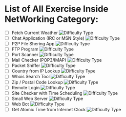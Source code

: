# List of All Exercise Inside NetWorking Category:
- [ ] Fetch Current Weather ![Difficulty Type](https://img.shields.io/badge/Difficulty-Intermediate-orange.svg)
- [ ] Chat Application (IRC or MSN Style) ![Difficulty Type](https://img.shields.io/badge/Difficulty-expert-red.svg)
- [ ] P2P File Shering App ![Difficulty Type](https://img.shields.io/badge/Difficulty-expert-red.svg)
- [ ] FTP Program ![Difficulty Type](https://img.shields.io/badge/Difficulty-expert-red.svg)
- [ ] Port Scanner ![Difficulty Type](https://img.shields.io/badge/Difficulty-Intermediate-orange.svg)
- [ ] Mail Checker (POP3/IMAP) ![Difficulty Type](https://img.shields.io/badge/Difficulty-Intermediate-orange.svg)
- [ ] Packet Sniffer ![Difficulty Type](https://img.shields.io/badge/Difficulty-expert-red.svg)
- [ ] Country from IP Lookup ![Difficulty Type](https://img.shields.io/badge/Difficulty-Intermediate-orange.svg)
- [ ] Whois Search Tool ![Difficulty Type](https://img.shields.io/badge/Difficulty-Intermediate-orange.svg)
- [ ] Zip / Postal Code Lookup ![Difficulty Type](https://img.shields.io/badge/Difficulty-Intermediate-orange.svg)
- [ ] Remote Login ![Difficulty Type](https://img.shields.io/badge/Difficulty-expert-red.svg)
- [ ] Site Checker with Time Scheduling ![Difficulty Type](https://img.shields.io/badge/Difficulty-Intermediate-orange.svg)
- [ ] Small Web Server ![Difficulty Type](https://img.shields.io/badge/Difficulty-expert-red.svg)
- [ ] Web Bot ![Difficulty Type](https://img.shields.io/badge/Difficulty-expert-red.svg)
- [ ] Get Atomic Time from Internet Clock ![Difficulty Type](https://img.shields.io/badge/Difficulty-Intermediate-orange.svg)